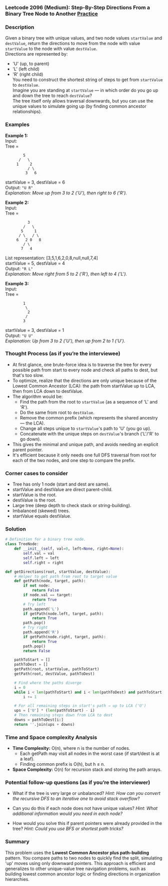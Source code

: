 ### Leetcode 2096 (Medium): Step-By-Step Directions From a Binary Tree Node to Another [Practice](https://leetcode.com/problems/step-by-step-directions-from-a-binary-tree-node-to-another)

### Description  
Given a binary tree with unique values, and two node values `startValue` and `destValue`, return the directions to move from the node with value `startValue` to the node with value `destValue`.  
Directions are represented by:
- 'U' (up, to parent)
- 'L' (left child)
- 'R' (right child)  
You need to construct the shortest string of steps to get from `startValue` to `destValue`.  
Imagine you are standing at `startValue` — in which order do you go up and down the tree to reach `destValue`?  
The tree itself only allows traversal downwards, but you can use the unique values to simulate going up (by finding common ancestor relationships).  

### Examples  

**Example 1:**  
Input:  
Tree =  
```
        5
      /   \
     1     2
          / \
         3   6
```
startValue = 3, destValue = 6  
Output: `"U R"`  
*Explanation: Move up from 3 to 2 ('U'), then right to 6 ('R').*

**Example 2:**  
Input:  
Tree =  
```
          3
        /   \
       5     1
      / \   / \
     6   2 0   8
        / \
       7   4
```  
List representation: [3,5,1,6,2,0,8,null,null,7,4]  
startValue = 5, destValue = 4  
Output: `"R L"`  
*Explanation: Move right from 5 to 2 ('R'), then left to 4 ('L').*

**Example 3:**  
Input:  
Tree =  
```
        1
         \
          2
         /
        3
```
startValue = 3, destValue = 1  
Output: `"U U"`  
*Explanation: Up from 3 to 2 ('U'), then up from 2 to 1 ('U').*


### Thought Process (as if you’re the interviewee)  
- At first glance, one brute-force idea is to traverse the tree for every possible path from start to every node and check all paths to dest, but that's too slow.
- To optimize, realize that the directions are only unique because of the Lowest Common Ancestor (LCA): the path from startValue up to LCA, then from LCA down to destValue.
- The algorithm would be:
  - Find the path from the root to `startValue` (as a sequence of 'L' and 'R').
  - Do the same from root to `destValue`.
  - Remove the common prefix (which represents the shared ancestry — the LCA).
  - Change all steps unique to `startValue`'s path to 'U' (you go up).
  - Concatenate with the unique steps on `destValue`'s branch ('L'/'R' to go down).
- This gives the minimal and unique path, and avoids needing an explicit parent pointer.
- It's efficient because it only needs one full DFS traversal from root for each of the two nodes, and one step to compare the prefix.


### Corner cases to consider  
- Tree has only 1 node (start and dest are same).
- startValue and destValue are direct parent-child.
- startValue is the root.
- destValue is the root.
- Large tree (deep depth to check stack or string-building).
- Imbalanced (skewed) trees.
- startValue equals destValue.


### Solution

```python
# Definition for a binary tree node.
class TreeNode:
    def __init__(self, val=0, left=None, right=None):
        self.val = val
        self.left = left
        self.right = right

def getDirections(root, startValue, destValue):
    # Helper to get path from root to target value
    def getPath(node, target, path):
        if not node:
            return False
        if node.val == target:
            return True
        # Try left
        path.append('L')
        if getPath(node.left, target, path):
            return True
        path.pop()
        # Try right
        path.append('R')
        if getPath(node.right, target, path):
            return True
        path.pop()
        return False

    pathToStart = []
    pathToDest = []
    getPath(root, startValue, pathToStart)
    getPath(root, destValue, pathToDest)

    # Find where the paths diverge
    i = 0
    while i < len(pathToStart) and i < len(pathToDest) and pathToStart[i] == pathToDest[i]:
        i += 1

    # For all remaining steps in start's path ⇒ up to LCA ('U')
    ups = ['U'] * (len(pathToStart) - i)
    # Then remaining steps down from LCA to dest
    downs = pathToDest[i:]
    return ''.join(ups + downs)
```

### Time and Space complexity Analysis  

- **Time Complexity:** O(n), where n is the number of nodes.  
    - Each getPath may visit all nodes in the worst case (if start/dest is at a leaf).
    - Finding common prefix is O(h), but h ≤ n.
- **Space Complexity:** O(n) for recursion stack and storing the path arrays.


### Potential follow-up questions (as if you’re the interviewer)  

- What if the tree is very large or unbalanced?
  *Hint: How can you convert the recursive DFS to an iterative one to avoid stack overflow?*

- Can you do this if each node does not have unique values?
  *Hint: What additional information would you need in each node?*

- How would you solve this if parent pointers were already provided in the tree?
  *Hint: Could you use BFS or shortest path tricks?*


### Summary
This problem uses the **Lowest Common Ancestor plus path-building** pattern. You compare paths to two nodes to quickly find the split, simulating 'up' moves using only downward pointers. This approach is efficient and generalizes to other unique-value tree navigation problems, such as building lowest common ancestor logic or finding directions in organization hierarchies.